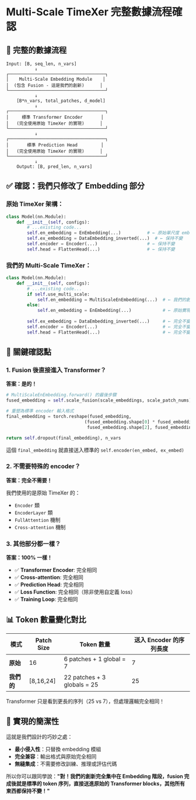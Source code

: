 # Multi-Scale TimeXer 完整數據流程確認

## 🔄 **完整的數據流程**

```
Input: [B, seq_len, n_vars]
           ↓
┌─────────────────────────────────────┐
│    Multi-Scale Embedding Module    │
│  (包含 Fusion - 這是我們的創新)      │
└─────────────────────────────────────┘
           ↓
    [B*n_vars, total_patches, d_model]
           ↓
┌─────────────────────────────────────┐
│     標準 Transformer Encoder       │
│   (完全使用原始 TimeXer 的實現)      │
└─────────────────────────────────────┘
           ↓
┌─────────────────────────────────────┐
│       標準 Prediction Head         │
│   (完全使用原始 TimeXer 的實現)      │
└─────────────────────────────────────┘
           ↓
    Output: [B, pred_len, n_vars]
```

## ✅ **確認：我們只修改了 Embedding 部分**

### **原始 TimeXer 架構：**
```python
class Model(nn.Module):
    def __init__(self, configs):
        # ...existing code...
        self.en_embedding = EnEmbedding(...)          # ← 原始單尺度 embedding
        self.ex_embedding = DataEmbedding_inverted(...)  # ← 保持不變
        self.encoder = Encoder(...)                   # ← 保持不變  
        self.head = FlattenHead(...)                  # ← 保持不變
```

### **我們的 Multi-Scale TimeXer：**
```python
class Model(nn.Module):
    def __init__(self, configs):
        # ...existing code...
        if self.use_multi_scale:
            self.en_embedding = MultiScaleEnEmbedding(...)  # ← 我們的創新
        else:
            self.en_embedding = EnEmbedding(...)            # ← 原始實現
        
        self.ex_embedding = DataEmbedding_inverted(...)     # ← 完全不變
        self.encoder = Encoder(...)                         # ← 完全不變
        self.head = FlattenHead(...)                        # ← 完全不變
```

## 🎯 **關鍵確認點**

### **1. Fusion 後直接進入 Transformer？**
**答案：是的！**

```python
# MultiScaleEnEmbedding.forward() 的最後步驟
fused_embedding = self.scale_fusion(scale_embeddings, scale_patch_nums)

# 重塑為標準 encoder 輸入格式
final_embedding = torch.reshape(fused_embedding, 
                              (fused_embedding.shape[0] * fused_embedding.shape[1], 
                               fused_embedding.shape[2], fused_embedding.shape[3]))

return self.dropout(final_embedding), n_vars
```

這個 `final_embedding` 就直接送入標準的 `self.encoder(en_embed, ex_embed)`

### **2. 不需要特殊的 encoder？**
**答案：完全不需要！**

我們使用的是原始 TimeXer 的：
- `Encoder` 類
- `EncoderLayer` 類  
- `FullAttention` 機制
- `Cross-attention` 機制

### **3. 其他部分都一樣？**
**答案：100% 一樣！**

- ✅ **Transformer Encoder**: 完全相同
- ✅ **Cross-attention**: 完全相同
- ✅ **Prediction Head**: 完全相同
- ✅ **Loss Function**: 完全相同（除非使用自定義 loss）
- ✅ **Training Loop**: 完全相同

## 📊 **Token 數量變化對比**

| 模式 | Patch Size | Token 數量 | 送入 Encoder 的序列長度 |
|------|-----------|-----------|----------------------|
| **原始** | 16 | 6 patches + 1 global = 7 | 7 |
| **我們的** | [8,16,24] | 22 patches + 3 globals = 25 | 25 |

Transformer 只是看到更長的序列（25 vs 7），但處理邏輯完全相同！

## 🔧 **實現的簡潔性**

這就是我們設計的巧妙之處：
- **最小侵入性**：只替換 embedding 模組
- **完全兼容**：輸出格式與原始完全相同
- **無縫集成**：不需要修改訓練、推理或評估代碼

所以你可以跟同學說：**"對！我們的創新完全集中在 Embedding 階段，fusion 完成後就是標準的 token 序列，直接送進原始的 Transformer blocks，其他所有東西都保持不變！"**